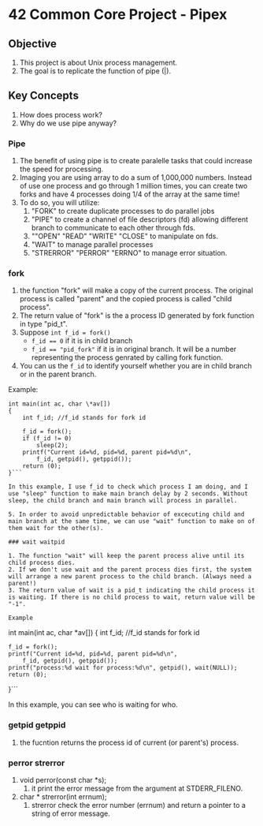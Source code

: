# 42 Common Core Project - Pipex

## Objective

1. This project is about Unix process management.
2. The goal is to replicate the function of pipe (|).

## Key Concepts

1. How does process work?
2. Why do we use pipe anyway?

### Pipe

1. The benefit of using pipe is to create paralelle tasks that could increase the speed for processing.
2. Imaging you are using array to do a sum of 1,000,000 numbers. Instead of use one process and go through 1 million times, you can create two forks and have 4 processes doing 1/4 of the array at the same time!
3. To do so, you will utilize:
    1. "FORK" to create duplicate processes to do parallel jobs
    2. "PIPE" to create a channel of file descriptors (fd) allowing different branch to communicate to each other through fds.
    3. ""OPEN" "READ" "WRITE" "CLOSE" to manipulate on fds.
    4. "WAIT" to manage parallel processes
    5. "STRERROR" "PERROR" "ERRNO" to manage error situation.

### fork

1. the function "fork" will make a copy of the current process. The original process is called "parent" and the copied process is called "child process".
2. The return value of "fork" is the a process ID generated by fork function in type "pid_t".
3. Suppose 
    ```int f_id = fork()```
    - ```f_id == 0``` if it is in child branch
    - ```f_id == "pid_fork"``` if it is in original branch. It will be a number representing the process genrated by calling fork function.
4. You can us the ```f_id``` to identify yourself whether you are in child branch or in the parent branch.

Example:
```
int main(int ac, char \*av[])
{
    int f_id; //f_id stands for fork id

    f_id = fork();
    if (f_id != 0)
        sleep(2);
    printf("Current id=%d, pid=%d, parent pid=%d\n",
        f_id, getpid(), getppid());
    return (0);
}```

In this example, I use f_id to check which process I am doing, and I use "sleep" function to make main branch delay by 2 seconds. Without sleep, the child branch and main branch will process in parallel.

5. In order to avoid unpredictable behavior of excecuting child and main branch at the same time, we can use "wait" function to make on of them wait for the other(s).

### wait waitpid

1. The function "wait" will keep the parent process alive until its child process dies.
2. If we don't use wait and the parent process dies first, the system will arrange a new parent process to the child branch. (Always need a parent!)
3. The return value of wait is a pid_t indicating the child process it is waiting. If there is no child process to wait, return value will be "-1".

Example
```
int main(int ac, char \*av[])
{
    int f_id; //f_id stands for fork id

    f_id = fork();
    printf("Current id=%d, pid=%d, parent pid=%d\n",
        f_id, getpid(), getppid());
    printf("process:%d wait for process:%d\n", getpid(), wait(NULL));
    return (0);
}```

In this example, you can see who is waiting for who.

### getpid getppid

1. the fucntion returns the process id of current (or parent's) process.

### perror strerror

1. void perror(const char \*s);
    1. it print the error message from the argument at STDERR_FILENO.
2. char \* strerror(int errnum);
    1. strerror check the error number (errnum) and return a pointer to a string of error message.
